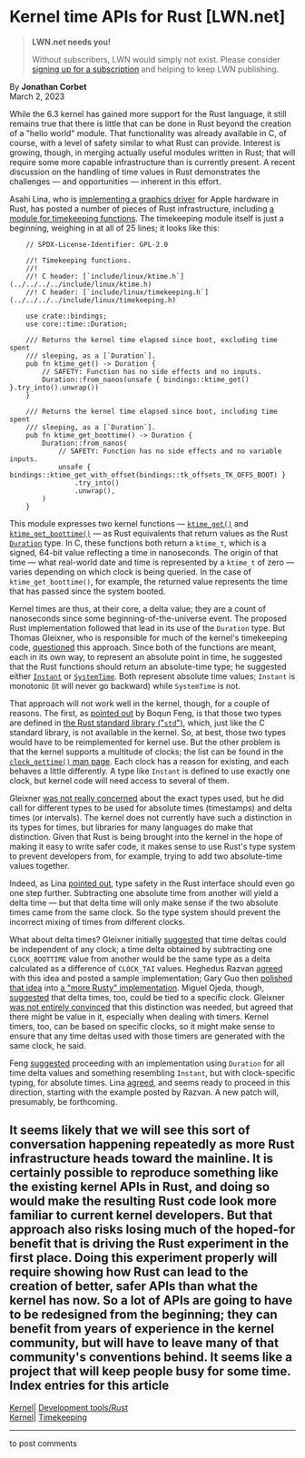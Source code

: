 # Kernel time APIs for Rust [LWN.net]

> **LWN.net needs you!**
> 
> Without subscribers, LWN would simply not exist. Please consider [signing up for a subscription](/Promo/nst-nag2/subscribe) and helping to keep LWN publishing. 

By **Jonathan Corbet**  
March 2, 2023 

While the 6.3 kernel has gained more support for the Rust language, it still remains true that there is little that can be done in Rust beyond the creation of a "hello world" module. That functionality was already available in C, of course, with a level of safety similar to what Rust can provide. Interest is growing, though, in merging actually useful modules written in Rust; that will require some more capable infrastructure than is currently present. A recent discussion on the handling of time values in Rust demonstrates the challenges — and opportunities — inherent in this effort. 

Asahi Lina, who is [implementing a graphics driver](/ml/rust-for-linux/70657af9-90bb-ee9e-4877-df4b14c134a5@asahilina.net/) for Apple hardware in Rust, has posted a number of pieces of Rust infrastructure, including [a module for timekeeping functions](/ml/linux-kernel/20230221-gpu-up-time-v1-1-bf8fe74b7f55@asahilina.net/). The timekeeping module itself is just a beginning, weighing in at all of 25 lines; it looks like this: 
    
    
        // SPDX-License-Identifier: GPL-2.0
        
        //! Timekeeping functions.
        //!
        //! C header: [`include/linux/ktime.h`](../../../../include/linux/ktime.h)
        //! C header: [`include/linux/timekeeping.h`](../../../../include/linux/timekeeping.h)
        
        use crate::bindings;
        use core::time::Duration;
        
        /// Returns the kernel time elapsed since boot, excluding time spent
        /// sleeping, as a [`Duration`].
        pub fn ktime_get() -> Duration {
            // SAFETY: Function has no side effects and no inputs.
            Duration::from_nanos(unsafe { bindings::ktime_get() }.try_into().unwrap())
        }
        
        /// Returns the kernel time elapsed since boot, including time spent
        /// sleeping, as a [`Duration`].
        pub fn ktime_get_boottime() -> Duration {
            Duration::from_nanos(
                // SAFETY: Function has no side effects and no variable inputs.
                unsafe { bindings::ktime_get_with_offset(bindings::tk_offsets_TK_OFFS_BOOT) }
                    .try_into()
                    .unwrap(),
            )
        }
    

This module expresses two kernel functions — [`ktime_get()`](https://elixir.bootlin.com/linux/v6.2.1/source/kernel/time/timekeeping.c#L836) and [`ktime_get_boottime()`](https://elixir.bootlin.com/linux/v6.2.1/source/include/linux/timekeeping.h#L87) — as Rust equivalents that return values as the Rust [`Duration`](https://doc.rust-lang.org/stable/std/time/struct.Duration.html) type. In C, these functions both return a `ktime_t`, which is a signed, 64-bit value reflecting a time in nanoseconds. The origin of that time — what real-world date and time is represented by a `ktime_t` of zero — varies depending on which clock is being queried. In the case of `ktime_get_boottime()`, for example, the returned value represents the time that has passed since the system booted. 

Kernel times are thus, at their core, a delta value; they are a count of nanoseconds since some beginning-of-the-universe event. The proposed Rust implementation followed that lead in its use of the `Duration` type. But Thomas Gleixner, who is responsible for much of the kernel's timekeeping code, [questioned](/ml/linux-kernel/87v8jvnqq4.ffs@tglx/) this approach. Since both of the functions are meant, each in its own way, to represent an absolute point in time, he suggested that the Rust functions should return an absolute-time type; he suggested either [`Instant`](https://doc.rust-lang.org/std/time/struct.Instant.html) or [`SystemTime`](https://doc.rust-lang.org/std/time/struct.SystemTime.html). Both represent absolute time values; `Instant` is monotonic (it will never go backward) while `SystemTime` is not. 

That approach will not work well in the kernel, though, for a couple of reasons. The first, as [pointed out](/ml/linux-kernel/Y%2FTP6as7qqwfcI42@boqun-archlinux/) by Boqun Feng, is that those two types are defined in [the Rust standard library ("`std`")](https://doc.rust-lang.org/std/), which, just like the C standard library, is not available in the kernel. So, at best, those two types would have to be reimplemented for kernel use. But the other problem is that the kernel supports a multitude of clocks; the list can be found in the [`clock_gettime()` man page](https://man7.org/linux/man-pages/man3/clock_gettime.3.html). Each clock has a reason for existing, and each behaves a little differently. A type like `Instant` is defined to use exactly one clock, but kernel code will need access to several of them. 

Gleixner [was not really concerned](/ml/linux-kernel/87h6vfnh0f.ffs@tglx/) about the exact types used, but he did call for different types to be used for absolute times (timestamps) and delta times (or intervals). The kernel does not currently have such a distinction in its types for times, but libraries for many languages do make that distinction. Given that Rust is being brought into the kernel in the hope of making it easy to write safer code, it makes sense to use Rust's type system to prevent developers from, for example, trying to add two absolute-time values together. 

Indeed, as Lina [pointed out](/ml/linux-kernel/7b93bf74-abdc-f8c1-9a12-7c7f080f9e19@asahilina.net/), type safety in the Rust interface should even go one step further. Subtracting one absolute time from another will yield a delta time — but that delta time will only make sense if the two absolute times came from the same clock. So the type system should prevent the incorrect mixing of times from different clocks. 

What about delta times? Gleixner initially [suggested](/ml/linux-kernel/87edqioo1e.ffs@tglx/) that time deltas could be independent of any clock; a time delta obtained by subtracting one `CLOCK_BOOTTIME` value from another would be the same type as a delta calculated as a difference of `CLOCK_TAI` values. Heghedus Razvan [agreed](/ml/linux-kernel/p7e4M5-kxxScH56bBMtlzht2_m33oSfMPHtExSVbDn0WIPYBEbiJjr2NvNhqCJotFhmYqH5h27EWPDhfSmmST0D-dSU1Alq4_BzDQUR48FA=@protonmail.com/) with this idea and posted a sample implementation; Gary Guo then [polished that idea](/ml/linux-kernel/20230222195537.3462c1c3.gary@garyguo.net/) into [a "more Rusty" implementation](https://play.rust-lang.org/?version=stable&mode=debug&edition=2021&gist=83702f491050da1c67ab9aa129103f7d). Miguel Ojeda, though, [suggested](/ml/linux-kernel/CANiq72n-++roTv3yDNOA=Mi_sscBZX3xPdZ6RZ0Oxx+T82pf5A@mail.gmail.com/) that delta times, too, could be tied to a specific clock. Gleixner [was not entirely convinced](/ml/linux-kernel/87o7pmmtre.ffs@tglx/) that this distinction was needed, but agreed that there might be value in it, especially when dealing with timers. Kernel timers, too, can be based on specific clocks, so it might make sense to ensure that any time deltas used with those timers are generated with the same clock, he said. 

Feng [suggested](/ml/linux-kernel/Y%2FWDz013yBIfQPDq@boqun-archlinux/) proceeding with an implementation using `Duration` for all time delta values and something resembling `Instant`, but with clock-specific typing, for absolute times. Lina [agreed](/ml/linux-kernel/03e9af69-3fea-032d-6dc3-ac0ea8e57471@asahilina.net/), and seems ready to proceed in this direction, starting with the example posted by Razvan. A new patch will, presumably, be forthcoming. 

It seems likely that we will see this sort of conversation happening repeatedly as more Rust infrastructure heads toward the mainline. It is certainly possible to reproduce something like the existing kernel APIs in Rust, and doing so would make the resulting Rust code look more familiar to current kernel developers. But that approach also risks losing much of the hoped-for benefit that is driving the Rust experiment in the first place. Doing this experiment properly will require showing how Rust can lead to the creation of better, safer APIs than what the kernel has now. So a lot of APIs are going to have to be redesigned from the beginning; they can benefit from years of experience in the kernel community, but will have to leave many of that community's conventions behind. It seems like a project that will keep people busy for some time.  
Index entries for this article  
---  
[Kernel](/Kernel/Index)| [Development tools/Rust](/Kernel/Index#Development_tools-Rust)  
[Kernel](/Kernel/Index)| [Timekeeping](/Kernel/Index#Timekeeping)  
  


* * *

to post comments 
